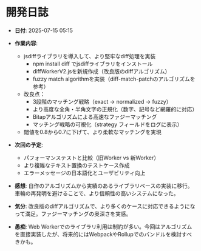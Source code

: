# 開発日誌

- **日付**: 2025-07-15 05:15
- **作業内容**:
  - jsdiffライブラリを導入して、より堅牢なdiff処理を実装
    - npm install diff でjsdiffライブラリをインストール
    - diffWorkerV2.jsを新規作成（改良版のdiffアルゴリズム）
    - fuzzy match algorithmを実装（diff-match-patchのアルゴリズムを参考）
  - 改良点：
    - 3段階のマッチング戦略（exact → normalized → fuzzy）
    - より高度な全角・半角文字の正規化（数字、記号など網羅的に対応）
    - Bitapアルゴリズムによる高速なファジーマッチング
    - マッチング戦略の可視化（strategy フィールドをログに表示）
  - 閾値を0.8から0.7に下げて、より柔軟なマッチングを実現

- **次回の予定**:
  - パフォーマンステストと比較（旧Worker vs 新Worker）
  - より複雑なテキスト置換のテストケース作成
  - エラーメッセージの日本語化とユーザビリティ向上

- **感想**: 
  自作のアルゴリズムから実績のあるライブラリベースの実装に移行。車輪の再発明を避けることで、より信頼性の高いシステムになった。

- **気分**: 
  改良版のdiffアルゴリズムで、より多くのケースに対応できるようになって満足。ファジーマッチングの奥深さを実感。

- **愚痴**: 
  Web Workerでのライブラリ利用は制約が多い。今回はアルゴリズムを直接実装したが、将来的にはWebpackやRollupでのバンドルを検討すべきかも。